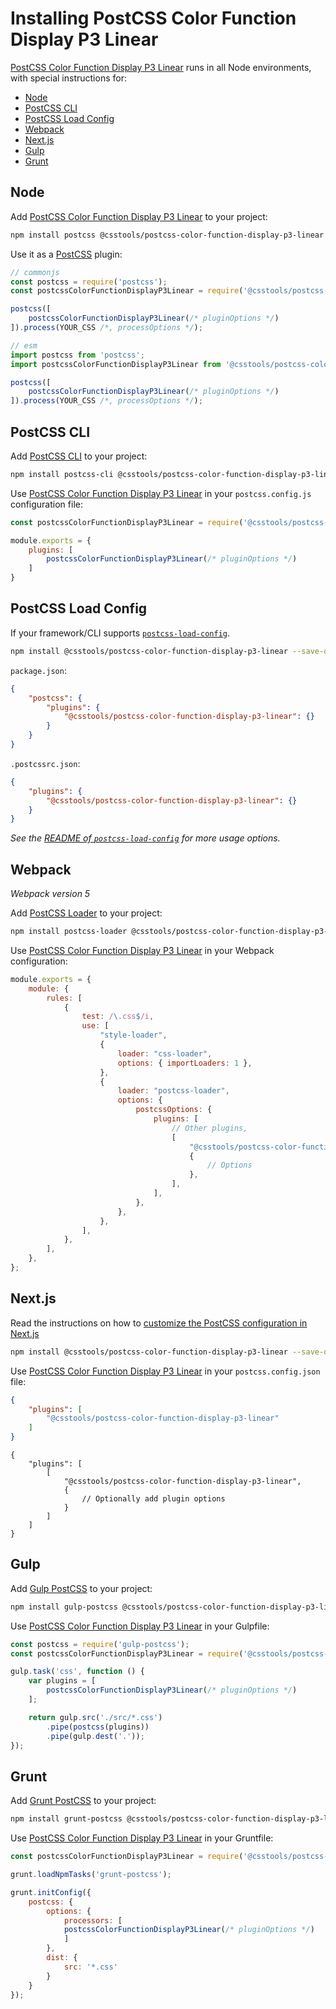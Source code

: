 # Installing PostCSS Color Function Display P3 Linear

[PostCSS Color Function Display P3 Linear] runs in all Node environments, with special instructions for:

- [Node](#node)
- [PostCSS CLI](#postcss-cli)
- [PostCSS Load Config](#postcss-load-config)
- [Webpack](#webpack)
- [Next.js](#nextjs)
- [Gulp](#gulp)
- [Grunt](#grunt)



## Node

Add [PostCSS Color Function Display P3 Linear] to your project:

```bash
npm install postcss @csstools/postcss-color-function-display-p3-linear --save-dev
```

Use it as a [PostCSS] plugin:

```js
// commonjs
const postcss = require('postcss');
const postcssColorFunctionDisplayP3Linear = require('@csstools/postcss-color-function-display-p3-linear');

postcss([
	postcssColorFunctionDisplayP3Linear(/* pluginOptions */)
]).process(YOUR_CSS /*, processOptions */);
```

```js
// esm
import postcss from 'postcss';
import postcssColorFunctionDisplayP3Linear from '@csstools/postcss-color-function-display-p3-linear';

postcss([
	postcssColorFunctionDisplayP3Linear(/* pluginOptions */)
]).process(YOUR_CSS /*, processOptions */);
```

## PostCSS CLI

Add [PostCSS CLI] to your project:

```bash
npm install postcss-cli @csstools/postcss-color-function-display-p3-linear --save-dev
```

Use [PostCSS Color Function Display P3 Linear] in your `postcss.config.js` configuration file:

```js
const postcssColorFunctionDisplayP3Linear = require('@csstools/postcss-color-function-display-p3-linear');

module.exports = {
	plugins: [
		postcssColorFunctionDisplayP3Linear(/* pluginOptions */)
	]
}
```

## PostCSS Load Config

If your framework/CLI supports [`postcss-load-config`](https://github.com/postcss/postcss-load-config).

```bash
npm install @csstools/postcss-color-function-display-p3-linear --save-dev
```

`package.json`:

```json
{
	"postcss": {
		"plugins": {
			"@csstools/postcss-color-function-display-p3-linear": {}
		}
	}
}
```

`.postcssrc.json`:

```json
{
	"plugins": {
		"@csstools/postcss-color-function-display-p3-linear": {}
	}
}
```

_See the [README of `postcss-load-config`](https://github.com/postcss/postcss-load-config#usage) for more usage options._

## Webpack

_Webpack version 5_

Add [PostCSS Loader] to your project:

```bash
npm install postcss-loader @csstools/postcss-color-function-display-p3-linear --save-dev
```

Use [PostCSS Color Function Display P3 Linear] in your Webpack configuration:

```js
module.exports = {
	module: {
		rules: [
			{
				test: /\.css$/i,
				use: [
					"style-loader",
					{
						loader: "css-loader",
						options: { importLoaders: 1 },
					},
					{
						loader: "postcss-loader",
						options: {
							postcssOptions: {
								plugins: [
									// Other plugins,
									[
										"@csstools/postcss-color-function-display-p3-linear",
										{
											// Options
										},
									],
								],
							},
						},
					},
				],
			},
		],
	},
};
```

## Next.js

Read the instructions on how to [customize the PostCSS configuration in Next.js](https://nextjs.org/docs/advanced-features/customizing-postcss-config)

```bash
npm install @csstools/postcss-color-function-display-p3-linear --save-dev
```

Use [PostCSS Color Function Display P3 Linear] in your `postcss.config.json` file:

```json
{
	"plugins": [
		"@csstools/postcss-color-function-display-p3-linear"
	]
}
```

```json5
{
	"plugins": [
		[
			"@csstools/postcss-color-function-display-p3-linear",
			{
				// Optionally add plugin options
			}
		]
	]
}
```

## Gulp

Add [Gulp PostCSS] to your project:

```bash
npm install gulp-postcss @csstools/postcss-color-function-display-p3-linear --save-dev
```

Use [PostCSS Color Function Display P3 Linear] in your Gulpfile:

```js
const postcss = require('gulp-postcss');
const postcssColorFunctionDisplayP3Linear = require('@csstools/postcss-color-function-display-p3-linear');

gulp.task('css', function () {
	var plugins = [
		postcssColorFunctionDisplayP3Linear(/* pluginOptions */)
	];

	return gulp.src('./src/*.css')
		.pipe(postcss(plugins))
		.pipe(gulp.dest('.'));
});
```

## Grunt

Add [Grunt PostCSS] to your project:

```bash
npm install grunt-postcss @csstools/postcss-color-function-display-p3-linear --save-dev
```

Use [PostCSS Color Function Display P3 Linear] in your Gruntfile:

```js
const postcssColorFunctionDisplayP3Linear = require('@csstools/postcss-color-function-display-p3-linear');

grunt.loadNpmTasks('grunt-postcss');

grunt.initConfig({
	postcss: {
		options: {
			processors: [
			postcssColorFunctionDisplayP3Linear(/* pluginOptions */)
			]
		},
		dist: {
			src: '*.css'
		}
	}
});
```

[Gulp PostCSS]: https://github.com/postcss/gulp-postcss
[Grunt PostCSS]: https://github.com/nDmitry/grunt-postcss
[PostCSS]: https://github.com/postcss/postcss
[PostCSS CLI]: https://github.com/postcss/postcss-cli
[PostCSS Loader]: https://github.com/postcss/postcss-loader
[PostCSS Color Function Display P3 Linear]: https://github.com/csstools/postcss-plugins/tree/main/plugins/postcss-color-function-display-p3-linear
[Next.js]: https://nextjs.org
